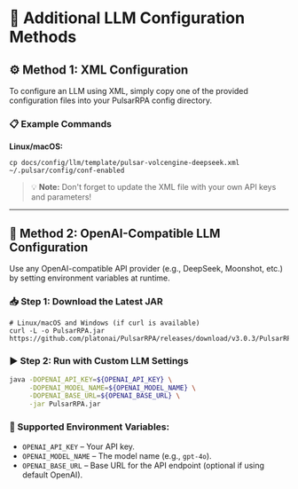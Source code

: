 # 🤖 Additional LLM Configuration Methods

## ⚙️ Method 1: XML Configuration

To configure an LLM using XML, simply copy one of the provided configuration files into your PulsarRPA config directory.

### 📋 Example Commands

**Linux/macOS:**

```shell
cp docs/config/llm/template/pulsar-volcengine-deepseek.xml ~/.pulsar/config/conf-enabled
```

> 💡 **Note:** Don't forget to update the XML file with your own API keys and parameters!

---

## 🔌 Method 2: OpenAI-Compatible LLM Configuration

Use any OpenAI-compatible API provider (e.g., DeepSeek, Moonshot, etc.) by setting environment variables at runtime.

### 📥 Step 1: Download the Latest JAR

```shell
# Linux/macOS and Windows (if curl is available)
curl -L -o PulsarRPA.jar https://github.com/platonai/PulsarRPA/releases/download/v3.0.3/PulsarRPA.jar
```

### ▶️ Step 2: Run with Custom LLM Settings

```bash
java -DOPENAI_API_KEY=${OPENAI_API_KEY} \
     -DOPENAI_MODEL_NAME=${OPENAI_MODEL_NAME} \
     -DOPENAI_BASE_URL=${OPENAI_BASE_URL} \
     -jar PulsarRPA.jar
```

### 🧩 Supported Environment Variables:

- `OPENAI_API_KEY` – Your API key.
- `OPENAI_MODEL_NAME` – The model name (e.g., `gpt-4o`).
- `OPENAI_BASE_URL` – Base URL for the API endpoint (optional if using default OpenAI).
